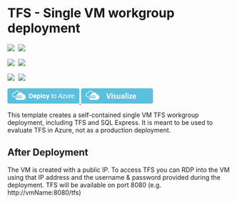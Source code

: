 # TFS - Single VM workgroup deployment

<IMG SRC="https://azbotstorage.blob.core.windows.net/badges/tfs-basic-workgroup/PublicLastTestDate.svg" />&nbsp;
<IMG SRC="https://azbotstorage.blob.core.windows.net/badges/tfs-basic-workgroup/PublicDeployment.svg" />&nbsp;

<IMG SRC="https://azbotstorage.blob.core.windows.net/badges/tfs-basic-workgroup/FairfaxLastTestDate.svg" />&nbsp;
<IMG SRC="https://azbotstorage.blob.core.windows.net/badges/tfs-basic-workgroup/FairfaxDeployment.svg" />&nbsp;

<IMG SRC="https://azbotstorage.blob.core.windows.net/badges/tfs-basic-workgroup/BestPracticeResult.svg" />&nbsp;
<IMG SRC="https://azbotstorage.blob.core.windows.net/badges/tfs-basic-workgroup/CredScanResult.svg" />&nbsp;

<a href="https://portal.azure.com/#create/Microsoft.Template/uri/https%3A%2F%2Fraw.githubusercontent.com%2FAzure%2Fazure-quickstart-templates%2Fmaster%2Ftfs-basic-workgroup%2Fazuredeploy.json" target="_blank">
    <img src="https://raw.githubusercontent.com/Azure/azure-quickstart-templates/master/1-CONTRIBUTION-GUIDE/images/deploytoazure.png"/> 
</a>
<a href="http://armviz.io/#/?load=https%3A%2F%2Fraw.githubusercontent.com%2FAzure%2Fazure-quickstart-templates%2Fmaster%2Ftfs-basic-workgroup%2Fazuredeploy.json" target="_blank">
    <img src="https://raw.githubusercontent.com/Azure/azure-quickstart-templates/master/1-CONTRIBUTION-GUIDE/images/visualizebutton.png"/> 
</a>

This template creates a self-contained single VM TFS workgroup deployment, including TFS and SQL Express. It is meant to be used to evaluate TFS in Azure, not as a production deployment.

## After Deployment

The VM is created with a public IP. To access TFS you can RDP into the VM using that IP address and the username & password provided during the deployment. TFS will be available on port 8080 (e.g. http://vmName:8080/tfs)
